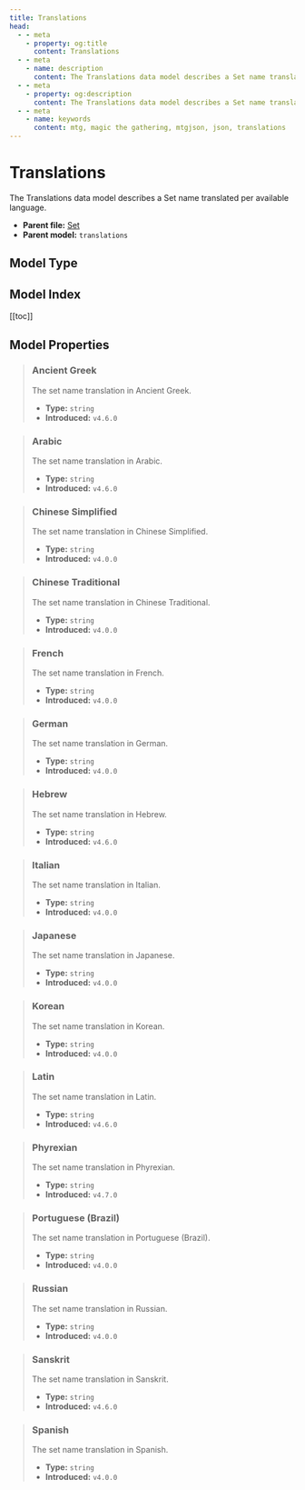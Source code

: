 ```yaml
---
title: Translations
head:
  - - meta
    - property: og:title
      content: Translations
  - - meta
    - name: description
      content: The Translations data model describes a Set name translated per available language.
  - - meta
    - property: og:description
      content: The Translations data model describes a Set name translated per available language.
  - - meta
    - name: keywords
      content: mtg, magic the gathering, mtgjson, json, translations
---
```


# Translations

The Translations data model describes a Set name translated per available language.

- **Parent file:** [Set](/data-models/set/)
- **Parent model:** `translations`

## Model Type

<ModelType type="Translations" />

## Model Index

<PropertyToggler/>

[[toc]]

## Model Properties

> ### Ancient Greek <i class="optional"></i>
>
> The set name translation in Ancient Greek.
>
> - **Type:** `string`
> - **Introduced:** `v4.6.0`

> ### Arabic <i class="optional"></i>
>
> The set name translation in Arabic.
>
> - **Type:** `string`
> - **Introduced:** `v4.6.0`

> ### Chinese Simplified <i class="optional"></i>
>
> The set name translation in Chinese Simplified.
>
> - **Type:** `string`
> - **Introduced:** `v4.0.0`

> ### Chinese Traditional <i class="optional"></i>
>
> The set name translation in Chinese Traditional.
>
> - **Type:** `string`
> - **Introduced:** `v4.0.0`

> ### French <i class="optional"></i>
>
> The set name translation in French.
>
> - **Type:** `string`
> - **Introduced:** `v4.0.0`

> ### German <i class="optional"></i>
>
> The set name translation in German.
>
> - **Type:** `string`
> - **Introduced:** `v4.0.0`

> ### Hebrew <i class="optional"></i>
>
> The set name translation in Hebrew.
>
> - **Type:** `string`
> - **Introduced:** `v4.6.0`

> ### Italian <i class="optional"></i>
>
> The set name translation in Italian.
>
> - **Type:** `string`
> - **Introduced:** `v4.0.0`

> ### Japanese <i class="optional"></i>
>
> The set name translation in Japanese.
>
> - **Type:** `string`
> - **Introduced:** `v4.0.0`

> ### Korean <i class="optional"></i>
>
> The set name translation in Korean.
>
> - **Type:** `string`
> - **Introduced:** `v4.0.0`

> ### Latin <i class="optional"></i>
>
> The set name translation in Latin.
>
> - **Type:** `string`
> - **Introduced:** `v4.6.0`

> ### Phyrexian <i class="optional"></i>
>
> The set name translation in Phyrexian.
>
> - **Type:** `string`
> - **Introduced:** `v4.7.0`

> ### Portuguese (Brazil) <i class="optional"></i>
>
> The set name translation in Portuguese (Brazil).
>
> - **Type:** `string`
> - **Introduced:** `v4.0.0`

> ### Russian <i class="optional"></i>
>
> The set name translation in Russian.
>
> - **Type:** `string`
> - **Introduced:** `v4.0.0`

> ### Sanskrit <i class="optional"></i>
>
> The set name translation in Sanskrit.
>
> - **Type:** `string`
> - **Introduced:** `v4.6.0`

> ### Spanish <i class="optional"></i>
>
> The set name translation in Spanish.
>
> - **Type:** `string`
> - **Introduced:** `v4.0.0`
